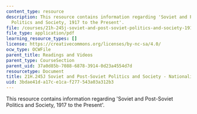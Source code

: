 ```yaml
---
content_type: resource
description: This resource contains information regarding 'Soviet and Post-Soviet
  Politics and Society, 1917 to the Present'.
file: /courses/21h-245j-soviet-and-post-soviet-politics-and-society-1917-to-the-present-spring-2016/3bdae41da17ce1caf277543a03a312b3_MIT21H_245JS16_Nationality.pdf
file_type: application/pdf
learning_resource_types: []
license: https://creativecommons.org/licenses/by-nc-sa/4.0/
ocw_type: OCWFile
parent_title: Readings and Videos
parent_type: CourseSection
parent_uid: 37a0d85b-7088-6878-3914-0d23a4554d7d
resourcetype: Document
title: 21H.245J Soviet and Post-Soviet Politics and Society - Nationality Policy
uid: 3bdae41d-a17c-e1ca-f277-543a03a312b3
---
```

This resource contains information regarding 'Soviet and Post-Soviet Politics and Society, 1917 to the Present'.